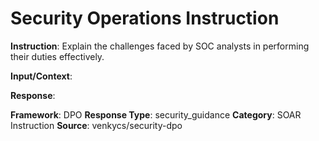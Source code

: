 # Security Operations Instruction

**Instruction**: Explain the challenges faced by SOC analysts in performing their duties effectively.

**Input/Context**: 

**Response**: 

**Framework**: DPO
**Response Type**: security_guidance
**Category**: SOAR Instruction
**Source**: venkycs/security-dpo
